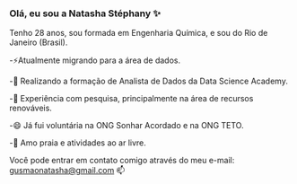 ### Olá, eu sou a Natasha Stéphany ✨

Tenho 28 anos, sou formada em Engenharia Química, e sou do Rio de Janeiro (Brasil).

-⚡Atualmente migrando para a área de dados.

-🔭 Realizando a formação de Analista de Dados da Data Science Academy.

-🌱 Experiência com pesquisa, principalmente na área de recursos renováveis.

-😄 Já fui voluntária na ONG Sonhar Acordado e na ONG TETO.

-👯 Amo praia e atividades ao ar livre.

 Você pode entrar em contato comigo através do meu e-mail: gusmaonatasha@gmail.com 📫
<!--
**natashastephany/natashastephany** is a ✨ _special_ ✨ repository because its `README.md` (this file) appears on your GitHub profile.


Here are some ideas to get you started:

- 🔭 I’m currently working on ...
- 🌱 I’m currently learning ...
- 👯 I’m looking to collaborate on ...
- 🤔 I’m looking for help with ...
- 💬 Ask me about ...
- 📫 How to reach me: ...
- 😄 Pronouns: ...
- ⚡ Fun fact: ...
-->



